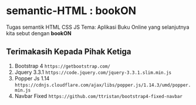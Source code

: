# semantic-HTML : bookON

Tugas semantik HTML CSS JS
Tema: Aplikasi Buku Online yang selanjutnya kita sebut dengan **bookON**

## Terimakasih Kepada Pihak Ketiga

1. Bootstrap 4 `https://getbootstrap.com/`
2. Jquery 3.3.1 `https://code.jquery.com/jquery-3.3.1.slim.min.js`
3. Popper Js 1.14 `https://cdnjs.cloudflare.com/ajax/libs/popper.js/1.14.3/umd/popper.min.js`
4. Navbar Fixed `https://github.com/ttristan/bootstrap4-fixed-navbar`

